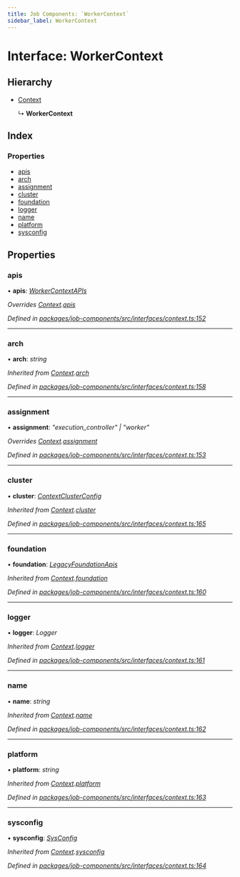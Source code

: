 ```yaml
---
title: Job Components: `WorkerContext`
sidebar_label: WorkerContext
---
```


# Interface: WorkerContext

## Hierarchy

* [Context](context.md)

  ↳ **WorkerContext**

## Index

### Properties

* [apis](workercontext.md#apis)
* [arch](workercontext.md#arch)
* [assignment](workercontext.md#assignment)
* [cluster](workercontext.md#cluster)
* [foundation](workercontext.md#foundation)
* [logger](workercontext.md#logger)
* [name](workercontext.md#name)
* [platform](workercontext.md#platform)
* [sysconfig](workercontext.md#sysconfig)

## Properties

###  apis

• **apis**: *[WorkerContextAPIs](workercontextapis.md)*

*Overrides [Context](context.md).[apis](context.md#apis)*

*Defined in [packages/job-components/src/interfaces/context.ts:152](https://github.com/terascope/teraslice/blob/78714a985/packages/job-components/src/interfaces/context.ts#L152)*

___

###  arch

• **arch**: *string*

*Inherited from [Context](context.md).[arch](context.md#arch)*

*Defined in [packages/job-components/src/interfaces/context.ts:158](https://github.com/terascope/teraslice/blob/78714a985/packages/job-components/src/interfaces/context.ts#L158)*

___

###  assignment

• **assignment**: *"execution_controller" | "worker"*

*Overrides [Context](context.md).[assignment](context.md#assignment)*

*Defined in [packages/job-components/src/interfaces/context.ts:153](https://github.com/terascope/teraslice/blob/78714a985/packages/job-components/src/interfaces/context.ts#L153)*

___

###  cluster

• **cluster**: *[ContextClusterConfig](contextclusterconfig.md)*

*Inherited from [Context](context.md).[cluster](context.md#cluster)*

*Defined in [packages/job-components/src/interfaces/context.ts:165](https://github.com/terascope/teraslice/blob/78714a985/packages/job-components/src/interfaces/context.ts#L165)*

___

###  foundation

• **foundation**: *[LegacyFoundationApis](legacyfoundationapis.md)*

*Inherited from [Context](context.md).[foundation](context.md#foundation)*

*Defined in [packages/job-components/src/interfaces/context.ts:160](https://github.com/terascope/teraslice/blob/78714a985/packages/job-components/src/interfaces/context.ts#L160)*

___

###  logger

• **logger**: *Logger*

*Inherited from [Context](context.md).[logger](context.md#logger)*

*Defined in [packages/job-components/src/interfaces/context.ts:161](https://github.com/terascope/teraslice/blob/78714a985/packages/job-components/src/interfaces/context.ts#L161)*

___

###  name

• **name**: *string*

*Inherited from [Context](context.md).[name](context.md#name)*

*Defined in [packages/job-components/src/interfaces/context.ts:162](https://github.com/terascope/teraslice/blob/78714a985/packages/job-components/src/interfaces/context.ts#L162)*

___

###  platform

• **platform**: *string*

*Inherited from [Context](context.md).[platform](context.md#platform)*

*Defined in [packages/job-components/src/interfaces/context.ts:163](https://github.com/terascope/teraslice/blob/78714a985/packages/job-components/src/interfaces/context.ts#L163)*

___

###  sysconfig

• **sysconfig**: *[SysConfig](sysconfig.md)*

*Inherited from [Context](context.md).[sysconfig](context.md#sysconfig)*

*Defined in [packages/job-components/src/interfaces/context.ts:164](https://github.com/terascope/teraslice/blob/78714a985/packages/job-components/src/interfaces/context.ts#L164)*
